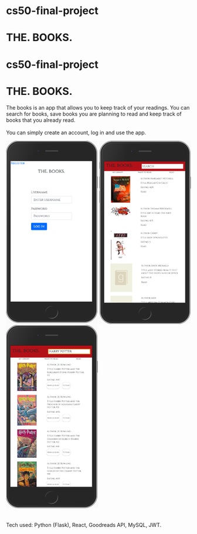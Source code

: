 # cs50-final-project

# THE. BOOKS.

# cs50-final-project

# THE. BOOKS.

The books is an app that allows you to keep track of your readings. You can search for books, save books you are planning to read and keep track of books that you already read.
<br>
<br>
You can simply create an account, log in and use the app.
<div display="flex" flex-direction="row">
  <img src="/images/Screen Shot 2019-07-26 at 19.52.15.png" width="250" height="500" display="inline"/>
  <img src="/images/Screen Shot 2019-07-26 at 19.43.57.png" width="250" height="500" display="inline-block"/>
  <img src="/images/Screen Shot 2019-07-26 at 19.44.14.png" width="250" height="500" display="inline-block"/>
</div>
<br>
<br>
Tech used: Python (Flask), React, Goodreads API, MySQL, JWT.